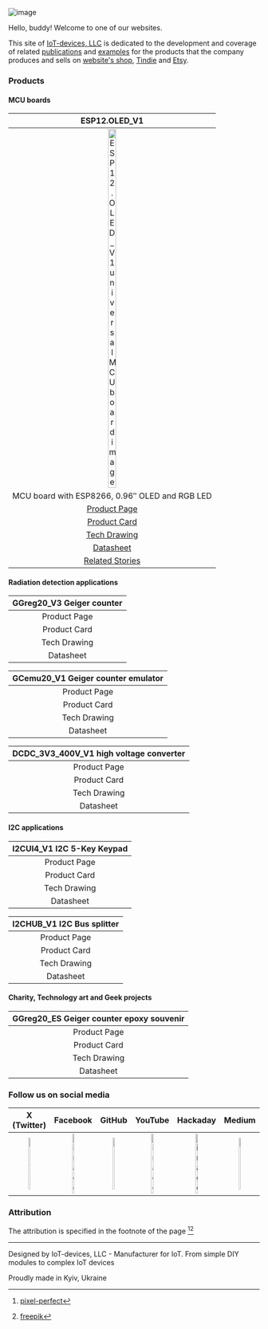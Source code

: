 ![image](https://github.com/iotdevicesdev/iotdevicesdev.github.io/assets/96241971/088e57de-e95d-4e7f-8697-70f8bdd2b23c)

Hello, buddy! Welcome to one of our websites. 

This site of [IoT-devices, LLC](https://iot-devices.com.ua/en/contacts/) is dedicated to the development and coverage of related [publications](https://go.iot-devices.com.ua/blog) and [examples](https://go.iot-devices.com.ua/github) for the products that the company produces and sells on [website's shop](https://go.iot-devices.com.ua/shop), [Tindie](https://go.iot-devices.com.ua/tindie) and [Etsy](https://go.iot-devices.com.ua/etsy).

### Products
#### MCU boards

| ESP12.OLED_V1 |
| :-------------: |
| <img src="https://github.com/iotdevicesdev/iotdevicesdev.github.io/assets/96241971/d2a8b987-e566-4a53-89ca-94a2265fcdfb" alt="ESP12.OLED_V1 universal MCU board image" width="20%" height="auto"><br> |
| MCU board with ESP8266, 0.96″ OLED and RGB LED |
| [Product Page](https://go.iot-devices.com.ua/esp12_oled_v1) |
| [Product Card](https://github.com/iotdevicesdev/iotdevicesdev.github.io/assets/96241971/4fe30054-0f4b-4779-94c4-90d2047157a4) |
| [Tech Drawing](https://github.com/iotdevicesdev/iotdevicesdev.github.io/assets/96241971/37c02a42-7597-4dc0-bf98-5f45cf2aa7d4) |
| [Datasheet](https://iot-devices.com.ua/wp-content/uploads/2023/02/finished-esp12_oled_v1-product-description-eng.pdf) |
| [Related Stories](https://iot-devices.com.ua/en/?s=esp12.oled_v1) |

#### Radiation detection applications

| GGreg20_V3 Geiger counter |
| :-------------: |
| Product Page |
| Product Card |
| Tech Drawing |
| Datasheet |

| GCemu20_V1 Geiger counter emulator |
| :-------------: |
| Product Page |
| Product Card |
| Tech Drawing |
| Datasheet |

| DCDC_3V3_400V_V1 high voltage converter |
| :-------------: |
| Product Page |
| Product Card |
| Tech Drawing |
| Datasheet |

#### I2C applications

| I2CUI4_V1 I2C 5-Key Keypad |
| :-------------: |
| Product Page |
| Product Card |
| Tech Drawing |
| Datasheet |

| I2CHUB_V1 I2C Bus splitter |
| :-------------: |
| Product Page |
| Product Card |
| Tech Drawing |
| Datasheet |

#### Charity, Technology art and Geek projects

| GGreg20_ES Geiger counter epoxy souvenir |
| :-------------: |
| Product Page |
| Product Card |
| Tech Drawing |
| Datasheet |


### Follow us on social media

| X (Twitter)                | Facebook                | GitHub                | YouTube                | Hackaday                | Medium                |
| :-------------: | :-------------: | :-------------: | :-------------: | :-------------: | :-------------: |
| <a href="https://go.iot-devices.com.ua/twitter"><img src="https://github.com/iotdevicesdev/iotdevicesdev.github.io/assets/96241971/4908696e-fdd8-47c7-b339-9fa149e53f53" alt="image" width="22%" height="auto"></a>           |  <a href="https://go.iot-devices.com.ua/facebook"><img src="https://github.com/iotdevicesdev/iotdevicesdev.github.io/assets/96241971/d2b53e90-3123-4986-a683-ab5592fd80b1" alt="image" width="25%" height="auto"></a>                | <a href="https://go.iot-devices.com.ua/github"><img src="https://github.com/iotdevicesdev/iotdevicesdev.github.io/assets/96241971/137bcabf-9341-403e-b223-4c6672970ff0" alt="image" width="25%" height="auto"></a>             | <a href="https://go.iot-devices.com.ua/youtube"><img src="https://github.com/iotdevicesdev/iotdevicesdev.github.io/assets/96241971/4bb6e5c8-e29e-487b-8599-f275bc029832" alt="image" width="25%" height="auto"></a>            | <a href="https://go.iot-devices.com.ua/hackaday"><img src="https://github.com/iotdevicesdev/iotdevicesdev.github.io/assets/96241971/bc226584-8a61-45bc-8a0a-2d6a5e769274" alt="image" width="25%" height="auto"></a>            | <a href="https://go.iot-devices.com.ua/medium"><img src="https://github.com/iotdevicesdev/iotdevicesdev.github.io/assets/96241971/8d586365-a9c1-41b1-aa52-93cee72301bb" alt="image" width="25%" height="auto"></a>           |


### Attribution
The attribution is specified in the footnote of the page [^1][^2] 

---
Designed by IoT-devices, LLC - Manufacturer for IoT. From simple DIY modules to complex IoT devices 

Proudly made in Kyiv, Ukraine 

[^1]: [pixel-perfect](https://www.flaticon.com/authors/pixel-perfect) 

[^2]: [freepik](https://www.flaticon.com/authors/freepik)
